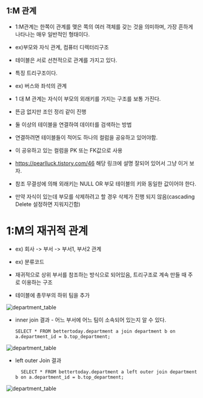 ## 1:M 관계

- 1:M관계는 한쪽이 관계를 맺은 쪽의 여러 객체를 갖는 것을 의미하며, 가장 흔하게 나타나는 매우 일반적인 형태이다.

- ex)부모와 자식 관계, 컴퓨터 디렉터리구조

- 테이블은 서로 선천적으로 관계를 가지고 있다.

- 특징 트리구조이다. 

- ex) 버스와 좌석의 관계

- 1 대 M 관계는 자식이 부모의 외래키를 가지는 구조를 보통 가진다.

- 뜬금 없지만 조인 정리 같이 진행

- 둘 이상의 테이블을 연결하여 데이터를 검색하는 방법

- 연결하려면 테이블들이 적어도 하나의 컬럼을 공유하고 있어야함.

- 이 공유하고 있는 컬럼을 PK 또는 FK값으로 사용

-  https://pearlluck.tistory.com/46 해당 링크에 설명 잘되어 있어서 그냥 이거 보자.

-  참조 무결성에 의해 외래키는 NULL OR 부모 테이블의 키와 동일한 값이어야 한다.

- 만약 자식이 있는데 부모를 삭제하려고 할 경우 삭제가 진행 되지 않음(cascading Delete 설정하면 지워지긴함)

# 1:M의 재귀적 관계

-  ex) 회사 -> 부서 -> 부서1, 부서2 관계

-  ex) 분류코드 
 
 - 재귀적으로 상위 부서를 참조하는 방식으로 되어있음, 트리구조로 계속 만들 때 주로 이용하는 구조
 
 - 테이블에 총무부의 하위 팀을 추가 
 
  ![department_table](http://drive.google.com/uc?export=view&id=1wnlPrZD1YZPGTVlf256KW8nL9sOfXXzF)
 
 - inner join 결과 - 어느 부서에 어느 팀이 소속되어 있는지 알 수 있다.
   
   ``` SELECT * FROM bettertoday.department a join department b on a.department_id = b.top_department;    ```
     
 ![department_table](http://drive.google.com/uc?export=view&id=1OhYabhwZqzFCCkIduWoMrXyc5bFJx6FR)
 - left outer Join 결과
   
   ```   SELECT * FROM bettertoday.department a left outer join department b on a.department_id = b.top_department;    ```
     
 ![department_table](http://drive.google.com/uc?export=view&id=1SnmzpsV8Aeun-88wl-WXfHMiaX-LMQcc)

